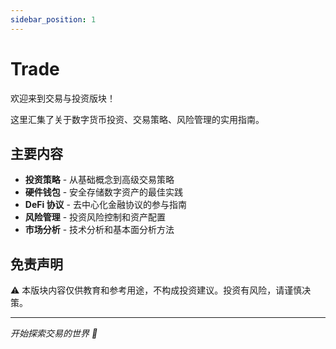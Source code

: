 ```yaml
---
sidebar_position: 1
---
```


# Trade

欢迎来到交易与投资版块！

这里汇集了关于数字货币投资、交易策略、风险管理的实用指南。

## 主要内容

- **投资策略** - 从基础概念到高级交易策略
- **硬件钱包** - 安全存储数字资产的最佳实践
- **DeFi 协议** - 去中心化金融协议的参与指南
- **风险管理** - 投资风险控制和资产配置
- **市场分析** - 技术分析和基本面分析方法

## 免责声明

⚠️ 本版块内容仅供教育和参考用途，不构成投资建议。投资有风险，请谨慎决策。

---

*开始探索交易的世界 🚀*